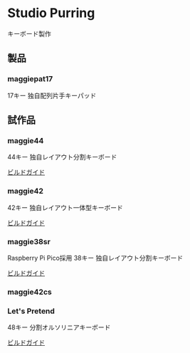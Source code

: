 # Studio Purring

キーボード製作

## 製品

### maggiepat17

17キー 独自配列片手キーパッド

## 試作品

### maggie44

44キー 独自レイアウト分割キーボード

[ビルドガイド](https://github.com/tamaroh/maggie44)

### maggie42

42キー 独自レイアウト一体型キーボード

[ビルドガイド](https://github.com/tamaroh/maggie42)

### maggie38sr

Raspberry Pi Pico採用 38キー 独自レイアウト分割キーボード

[ビルドガイド](./maggie38sr.md)

### maggie42cs

### Let's Pretend

48キー 分割オルソリニアキーボード

[ビルドガイド](./lets_pretend.md)
